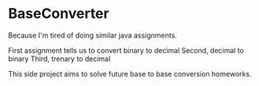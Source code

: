 # BaseConverter
Because I'm tired of doing similar java assignments.

First assignment tells us to convert binary to decimal
Second, decimal to binary
Third, trenary to decimal

This side project aims to solve future base to base conversion homeworks.
